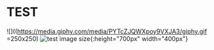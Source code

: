 # TEST
![]((https://media.giphy.com/media/PYTcZJQWXpoy9VXJA3/giphy.gif =250x250)
![test image size](https://media.giphy.com/media/PYTcZJQWXpoy9VXJA3/giphy.gif){:height="700px" width="400px"}


